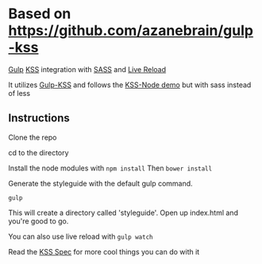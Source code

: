 # Based on https://github.com/azanebrain/gulp-kss

[Gulp](http://gulpjs.com/) [KSS](http://warpspire.com/kss/) integration with [SASS](http://sass-lang.com/) and [Live Reload](http://livereload.com/)

It utilizes [Gulp-KSS](https://github.com/philj/gulp-kss) and follows the [KSS-Node demo](https://github.com/hughsk/kss-node) but with sass instead of less

## Instructions

Clone the repo

cd to the directory

Install the node modules with `npm install`
Then `bower install`

Generate the styleguide with the default gulp command.

`gulp`

This will create a directory called 'styleguide'. Open up index.html and you're good to go.

You can also use live reload with `gulp watch`

Read the [KSS Spec](https://github.com/kneath/kss/blob/master/SPEC.md) for more cool things you can do with it
